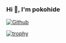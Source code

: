 ### Hi 👋, I'm pokohide

[![Github](https://img.shields.io/github/followers/pokohide?label=Follow&style=social)](https://github.com/pokohide)

[![trophy](https://github-profile-trophy.vercel.app/?username=pokohide&title=MultiLanguage,Commits,Issues,PullRequest,Experience,Stars,Repositories,Followers&theme=gruvbox)](https://github.com/pokohide)
